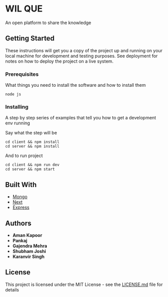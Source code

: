 # WIL QUE

An open platform to share the knowledge
## Getting Started

These instructions will get you a copy of the project up and running on your local machine for development and testing purposes. See deployment for notes on how to deploy the project on a live system.

### Prerequisites

What things you need to install the software and how to install them

```
node js 
```

### Installing

A step by step series of examples that tell you how to get a development env running

Say what the step will be

```
cd client && npm install
cd server && npm install
```

And to run project

```
cd client && npm run dev
cd server && npm start

```



## Built With

* [Mongo]() 
*  [Next]() 
* [Express]() 



## Authors

* **Aman Kapoor** 
* **Pankaj** 
* **Gajendra Mehra** 
* **Shubham Joshi** 
*  **Karanvir Singh** 




## License

This project is licensed under the MIT License - see the [LICENSE.md](LICENSE.md) file for details



